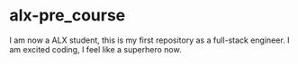 # alx-pre_course
I am now a ALX student, this is my first repository as a full-stack engineer.
I am excited coding, I feel like a superhero now.
